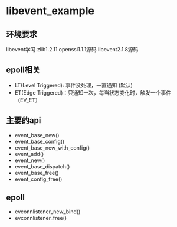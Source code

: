 # libevent_example
## 环境要求
libevent学习
zlib1.2.11
openssl1.1.1源码
libevent2.1.8源码

## epoll相关
- LT(Level Triggered): 事件没处理，一直通知 (默认)
- ET(Edge Triggered)：只通知一次，每当状态变化时，触发一个事件（EV_ET）

## 主要的api
- event_base_new()
- event_base_config()
- event_base_new_with_config()
- event_add()
- event_new()
- event_base_dispatch()
- event_base_free()
- event_config_free()

## epoll
- evconnlistener_new_bind()
- evconnlistener_free()